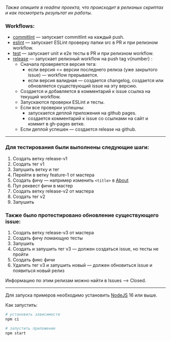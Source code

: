 _Также опишите в readme проекта, что происходит в релизных скриптах и как посмотреть результат их работы._

### **Workflows:** 
- [commitlint](.github/workflows/commitlint.yml) — запускает commitlint на каждый push.
- [eslint](.github/workflows/eslint.yml) — запускает ESLint проверку папки src в PR и при релизном workflow.
- [test](.github/workflows/test.yml) — запускает unit и e2e тесты в PR и при релизном workflow.
- [release](.github/workflows/release.yml) — запускает релизный workflow на push tag v{number} :
  - Сначала проверяется версия тега: 
    - если версия <= версии последнего релиза (уже закрытого issue) — workflow прерывается.
    - если версия валидная — создается changelog, создается или обновляется существующий issue на эту версию.
  - Создается и добавляется в комментарий к issue ссылка на текущий workflow.
  - Запускаются проверки ESLint и тесты.
  - Если все проверки успешны:
    - запускается деплой приложения на github pages.
    - создается комментарий к issue со ссылками на сайт и коммит в gh-pages ветке.
  - Если деплой успешен — создается release на github.

---
### **Для тестирования были выполнены следующие шаги:**
1. Создать ветку release-v1
2. Создать тег v1
3. Запушить ветку и тег
4. Перейти в ветку feature-1 от мастера
5. Создать фичу — например изменить `<title>` в [About](src/pages/About.tsx)
6. Пул реквест фичи в мастер
7. Создать ветку release-v2 от мастера
8. Создать тег v2
9. Запушить


### **Также было протестировано обновление существующего issue:**
1. Создать ветку release-v3 от мастера
2. Создать фичу ломающую тесты
3. Запушить
4. Создать и запушить тег v3 — должен создаться issue, но тесты не пройти
5. Создать фикс фичи
6. Удалить тег v3 и запушить новый — должен обновиться issue и появиться новый релиз

Информацию по этим релизам можно найти в Issues —> Closed.

---

    
Для запуска примеров необходимо установить [NodeJS](https://nodejs.org/en/download/) 16 или выше.

Как запустить:

```sh
# установить зависимости
npm ci

# запустить приложение
npm start
```
